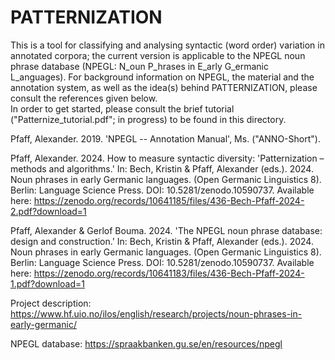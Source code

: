 # PATTERNIZATION
This is a tool for classifying and analysing syntactic (word order) variation in annotated corpora; 
the current version is applicable to the NPEGL noun phrase database (NPEGL: N_oun P_hrases in E_arly G_ermanic L_anguages). For background information on NPEGL, the material and the annotation system, as well as the idea(s) behind PATTERNIZATION, please consult the references given below.  
In order to get started, please consult the brief tutorial ("Patternize_tutorial.pdf"; in progress) to be found in this directory.  

Pfaff, Alexander. 2019. 'NPEGL -- Annotation Manual', Ms.   ("ANNO-Short").

Pfaff, Alexander. 2024. How to measure syntactic diversity: 'Patternization – methods and algorithms.' In: Bech, Kristin & Pfaff, Alexander (eds.). 2024. Noun phrases in early Germanic languages. (Open Germanic Linguistics 8). Berlin: Language Science Press. DOI: 10.5281/zenodo.10590737. Available here: 
https://zenodo.org/records/10641185/files/436-Bech-Pfaff-2024-2.pdf?download=1

Pfaff, Alexander & Gerlof Bouma. 2024. 'The NPEGL noun phrase database: design and construction.' In: Bech, Kristin & Pfaff, Alexander (eds.). 2024. Noun phrases in early Germanic languages. (Open Germanic Linguistics 8). Berlin: Language Science Press. DOI: 10.5281/zenodo.10590737. Available here: 
https://zenodo.org/records/10641183/files/436-Bech-Pfaff-2024-1.pdf?download=1 

Project description: https://www.hf.uio.no/ilos/english/research/projects/noun-phrases-in-early-germanic/ 

NPEGL database: https://spraakbanken.gu.se/en/resources/npegl 



